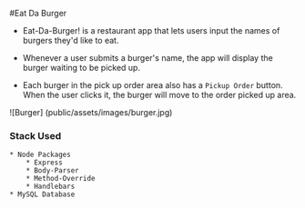 #Eat Da Burger

* Eat-Da-Burger! is a restaurant app that lets users input the names of burgers they'd like to eat.

* Whenever a user submits a burger's name, the app will display the burger waiting to be picked up.

* Each burger in the pick up order area also has a `Pickup Order` button. When the user clicks it, the burger will move to the order picked up area.

![Burger] (public/assets/images/burger.jpg)

### Stack Used
	* Node Packages
		* Express
		* Body-Parser
		* Method-Override
		* Handlebars
	* MySQL Database